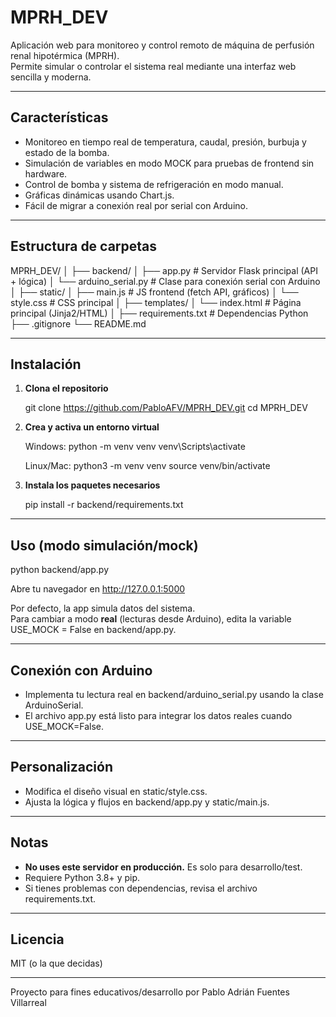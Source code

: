 # MPRH_DEV

Aplicación web para monitoreo y control remoto de máquina de perfusión renal hipotérmica (MPRH).  
Permite simular o controlar el sistema real mediante una interfaz web sencilla y moderna.

---

## Características

- Monitoreo en tiempo real de temperatura, caudal, presión, burbuja y estado de la bomba.
- Simulación de variables en modo MOCK para pruebas de frontend sin hardware.
- Control de bomba y sistema de refrigeración en modo manual.
- Gráficas dinámicas usando Chart.js.
- Fácil de migrar a conexión real por serial con Arduino.

---

## Estructura de carpetas

MPRH_DEV/
│
├── backend/
│   ├── app.py               # Servidor Flask principal (API + lógica)
│   └── arduino_serial.py    # Clase para conexión serial con Arduino
│
├── static/
│   ├── main.js              # JS frontend (fetch API, gráficos)
│   └── style.css            # CSS principal
│
├── templates/
│   └── index.html           # Página principal (Jinja2/HTML)
│
├── requirements.txt         # Dependencias Python
├── .gitignore
└── README.md

---

## Instalación

1. **Clona el repositorio**

   git clone https://github.com/PabloAFV/MPRH_DEV.git
   cd MPRH_DEV

2. **Crea y activa un entorno virtual**

   Windows:
       python -m venv venv
       venv\Scripts\activate

   Linux/Mac:
       python3 -m venv venv
       source venv/bin/activate

3. **Instala los paquetes necesarios**

   pip install -r backend/requirements.txt

---

## Uso (modo simulación/mock)

   python backend/app.py

Abre tu navegador en http://127.0.0.1:5000

Por defecto, la app simula datos del sistema.  
Para cambiar a modo **real** (lecturas desde Arduino), edita la variable USE_MOCK = False en backend/app.py.

---

## Conexión con Arduino

- Implementa tu lectura real en backend/arduino_serial.py usando la clase ArduinoSerial.
- El archivo app.py está listo para integrar los datos reales cuando USE_MOCK=False.

---

## Personalización

- Modifica el diseño visual en static/style.css.
- Ajusta la lógica y flujos en backend/app.py y static/main.js.

---

## Notas

- **No uses este servidor en producción.** Es solo para desarrollo/test.
- Requiere Python 3.8+ y pip.
- Si tienes problemas con dependencias, revisa el archivo requirements.txt.

---

## Licencia

MIT (o la que decidas)

---

Proyecto para fines educativos/desarrollo por Pablo Adrián Fuentes Villarreal

